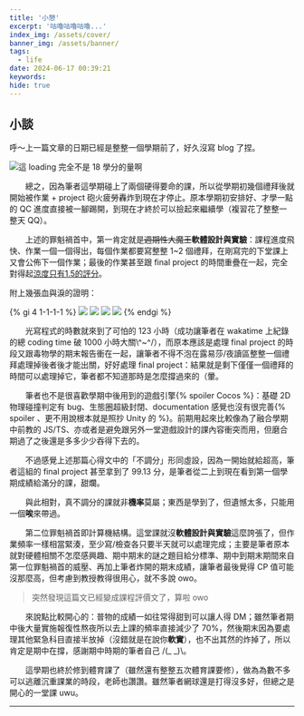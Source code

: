 ```yaml
---
title: '小憩'
excerpt: '咕嚕咕嚕咕嚕...'
index_img: /assets/cover/
banner_img: /assets/banner/
tags:
  - life
date: 2024-06-17 00:39:21
keywords:
hide: true
---
```


<!-- Latex Protector: Remove "@" before use -->
<!--@lp:skip-all-->
<!--@lp:skip-some-->

<!-- EMSP Replacer: Auto replacement of double full-width white-space with &emsp;&emsp; -->

<!-- Spoiler Replacer: Replace ||text||  with {% spoiler text %} -->
<!--@sprp:skip-all-->

<!-- Footnote Reposer: Auto repositioning of all the footnotes in post -->
<!--@ft:skip-all-->

## 小談

呼～上一篇文章的日期已經是整整一個學期前了，好久沒寫 blog 了捏。

![這 loading 完全不是 18 學分的量啊](course.avif)

&emsp;&emsp;總之，因為筆者這學期碰上了兩個硬得要命的課，所以從學期初幾個禮拜後就開始被作業 + project 砲火疲勞轟炸到現在才停止。原本學期初安排好、才學一點的 QC 進度直接被一腳踢開，到現在才終於可以撿起來繼續學（複習花了整整一整天 QQ）。

&emsp;&emsp;上述的罪魁禍首中，第一肯定就是~~週期性大魔王~~**軟體設計與實驗**：課程進度飛快、作業一個一個得出，每個作業都要寫整整 1~2 個禮拜，在剛寫完的下堂課上又會公佈下一個作業；最後的作業甚至跟 final project 的時間重疊在一起，完全對得起[涼度只有1.5的評分](https://home.gamer.com.tw/artwork.php?sn=5200745#:~:text=涼:-,1.5,-(不會調分))。

附上幾張血與淚的證明：

{% gi 4 1-1-1-1 %}
  ![](hw1.avif)
  ![](midterm_proj.avif)
  ![](hw2.avif)
  ![](final_proj.avif)
{% endgi %}

&emsp;&emsp;光寫程式的時數就來到了可怕的 123 小時（成功讓筆者在 wakatime 上紀錄的總 coding time 破 1000 小時大關\\^~^/），而原本應該是處理 final project 的時段又跟毒物學的期末報告衝在一起，讓筆者不得不泡在露易莎/夜讀區整整一個禮拜處理掉後者後才能出關，好好處理 final project：結果就是剩下僅僅一個禮拜的時間可以處理掉它，筆者都不知道那時是怎麼撐過來的（暈。

&emsp;&emsp;筆者也不是很喜歡學期中後用到的遊戲引擎{% spoiler Cocos %}：基礎 2D 物理碰撞判定有 bug、生態圈超級封閉、documentation 感覺也沒有很完善{% spoiler 、更不用說根本就是照抄 Unity 的 %}。前期用起來比較像為了融合學期中前教的 JS/TS、亦或者是避免跟另外一堂遊戲設計的課內容衝突而用，但磨合期過了之後還是多多少少吞得下去的。

&emsp;&emsp;不過感覺上述那篇心得文中的「不調分」形同虛設，因為一開始就給超高，筆者這組的 final project 甚至拿到了 99.13 分，是筆者從二上到現在看到第一個學期成績給滿分的課，甜爛。

&emsp;&emsp;與此相對，真不調分的課就非**機率**莫屬；東西是學到了，但遺憾太多，只能用一個**唉**來帶過。

&emsp;&emsp;第二位罪魁禍首即計算機結構。這堂課就沒**軟體設計與實驗**這麼誇張了，但作業頻率一樣相當緊湊，至少寫/檢查各只要半天就可以處理完成；主要是筆者原本就對硬體相關不怎麼感興趣、期中期末的謎之題目給分標準、期中到期末期間來自第一位罪魁禍首的威壓、再加上筆者炸開的期末成績，讓筆者最後覺得 CP 值可能沒那麼高，但考慮到教授教得很用心，就不多說 owo。

> 突然發現這篇文已經變成課程評價文了，算啦 owo

&emsp;&emsp;來說點比較開心的：普物的成績一如往常得甜到可以讓人得 DM；雖然筆者期中後大量實施報復性熬夜所以去上課的頻率直接減少了 70%，然後期末因為要處理其他緊急科目直接半放掉（沒錯就是在說你**軟實**），也不出其然的炸掉了，所以肯定是期中在撐，感謝期中時期的筆者自己 /(\_ \_)\。

&emsp;&emsp;這學期也終於修到體育課了（雖然還有整整五次體育課要修），做為為數不多可以逃離沉重課業的時段，老師也讚讚。雖然筆者網球還是打得沒多好，但總之是開心的一堂課 uwu。

---

<!-- ## 參考 -->

<!-- [one_point_five]: https://home.gamer.com.tw/artwork.php?sn=5200745#:~:text=涼:-,1.5,-(不會調分 -->
